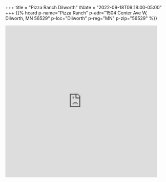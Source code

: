 +++
title = "Pizza Ranch Dilworth"
#date = "2022-09-18T09:18:00-05:00"
+++
<span class="genericons-neue genericons-neue-location"></span>
{{% hcard p-name="Pizza Ranch" p-adr="1504 Center Ave W, Dilworth, MN 56529"
p-loc="Dilworth" p-reg="MN" p-zip="56529" %}}

<iframe src="https://www.google.com/maps/embed?pb=!1m18!1m12!1m3!1d2727.3672614732586!2d-96.72219369999999!3d46.875823!2m3!1f0!2f0!3f0!3m2!1i1024!2i768!4f13.1!3m3!1m2!1s0x0%3A0x51f263982b968fdf!2sPizza%20Ranch!5e0!3m2!1sen!2sus!4v1660832412298!5m2!1sen!2sus" width="474" height="474" style="border:0;" allowfullscreen="" loading="lazy" referrerpolicy="no-referrer-when-downgrade"></iframe>

